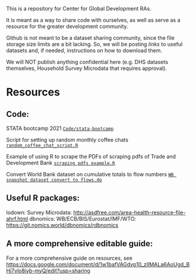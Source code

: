This is a repository for Center for Global Development RAs.

It is meant as a way to share code with ourselves, as well as serve as a resource for the greater development community. 

Github is not meant to be a dataset sharing community, since the file storage size limits are a bit lacking. 
So, we will be posting *links* to useful datasets and, if needed, instructions on how to download them.

We will NOT publish anything confidential here (e.g. DHS datasets themselves, Household Survey Microdata that requires approval).

# Resources

## Code:

STATA bootcamp 2021 [`Code/stata-bootcamp`](https://github.com/iamgyang/CGD-Data-Repository/tree/main/Code/stata-bootcamp)

Script for setting up random monthly coffee chats [`random_coffee_chat_script.R`](https://github.com/iamgyang/CGD-Data-Repository/blob/main/Code/random_coffee_chat_script.R)

Example of using R to scrape the PDFs of scraping pdfs of Trade and Development Bank [`scraping pdfs example.R`](https://github.com/iamgyang/CGD-Data-Repository/blob/main/Code/scraping%20pdfs%20example.R)

Convert World Bank dataset on cumulative totals to flow numbers [`WB snapshot dataset convert to flows.do`](https://github.com/iamgyang/CGD-Data-Repository/blob/main/Code/WB%20snapshot%20dataset%20convert%20to%20flows.do)

## Useful R packages:
lodown: Survey Microdata: http://asdfree.com/area-health-resource-file-ahrf.html
dbnomics: WB/ECB/BIS/Eurostat/IMF/WTO: https://git.nomics.world/dbnomics/rdbnomics

## A more comprehensive editable guide:

For a more comprehensive guide on resources, see https://docs.google.com/document/d/1w1bafVAGdvp10_zIIMALa6AoUgd_BHj7vlo8jyb-myQ/edit?usp=sharing
